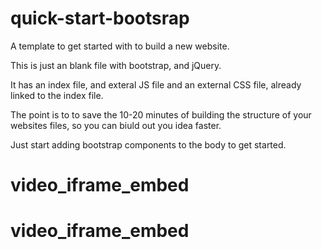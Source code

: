 # quick-start-bootsrap
A template to get started with to build a new website.

This is just an blank file with bootstrap, and jQuery.

It has an index file, and exteral JS file and an external CSS file, already linked to the index file.

The point is to to save the 10-20 minutes of building the structure of your websites files, so you can biuld out you idea faster.

Just start adding bootstrap components to the body to get started.

# video_iframe_embed
# video_iframe_embed
